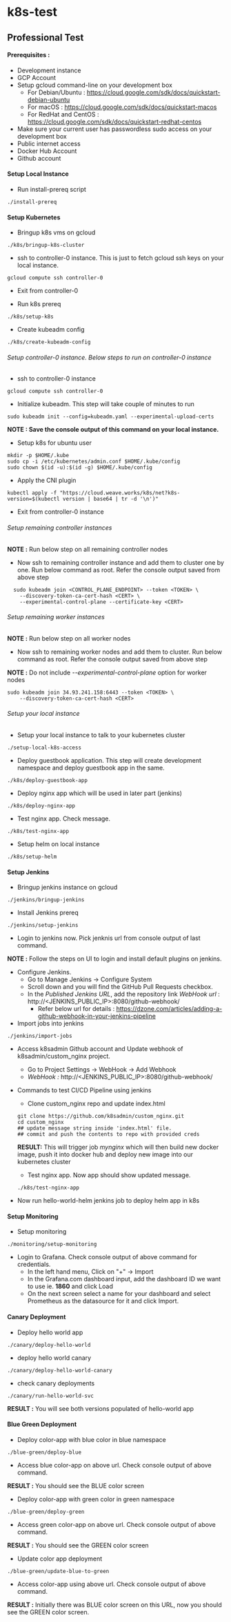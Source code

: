 # k8s-test

## Professional Test
#### Prerequisites : 
- Development instance 
- GCP Account
- Setup gcloud command-line on your development box
  - For Debian/Ubuntu : https://cloud.google.com/sdk/docs/quickstart-debian-ubuntu
  - For macOS : https://cloud.google.com/sdk/docs/quickstart-macos
  - For RedHat and CentOS : https://cloud.google.com/sdk/docs/quickstart-redhat-centos
- Make sure your current user has passwordless sudo access on your development box
- Public internet access
- Docker Hub Account <Account Details Given>
- Github account <Account Details Given>

#### Setup Local Instance
- Run install-prereq script
```
./install-prereq
```
#### Setup Kubernetes
- Bringup k8s vms on gcloud
```
./k8s/bringup-k8s-cluster
```
- ssh to controller-0 instance. This is just to fetch gcloud ssh keys on your local instance.
```
gcloud compute ssh controller-0
```
- Exit from controller-0

- Run k8s prereq
```
./k8s/setup-k8s
```
- Create kubeadm config
```
./k8s/create-kubeadm-config
```
###### Setup controller-0 instance. Below steps to run on controller-0 instance
- ssh to controller-0 instance
```
gcloud compute ssh controller-0
```
- Initialize kubeadm. This step will take couple of minutes to run
```
sudo kubeadm init --config=kubeadm.yaml --experimental-upload-certs
```
**NOTE : Save the console output of this command on your local instance.**
- Setup k8s for ubuntu user
```
mkdir -p $HOME/.kube
sudo cp -i /etc/kubernetes/admin.conf $HOME/.kube/config
sudo chown $(id -u):$(id -g) $HOME/.kube/config
```
- Apply the CNI plugin
```
kubectl apply -f "https://cloud.weave.works/k8s/net?k8s-version=$(kubectl version | base64 | tr -d '\n')"
```
- Exit from controller-0 instance

###### Setup remaining controller instances

**NOTE :** Run below step on all remaining controller nodes
- Now ssh to remaining controller instance and add them to cluster one by one. 
Run below command as root. Refer the console output saved from above step
```
  sudo kubeadm join <CONTROL_PLANE_ENDPOINT> --token <TOKEN> \
    --discovery-token-ca-cert-hash <CERT> \
    --experimental-control-plane --certificate-key <CERT>
```
###### Setup remaining worker instances

**NOTE :** Run below step on all worker nodes
- Now ssh to remaining worker nodes and add them to cluster. 
Run below command as root. Refer the console output saved from above step

**NOTE :** Do not include *--experimental-control-plane*  option for worker nodes 
```
sudo kubeadm join 34.93.241.158:6443 --token <TOKEN> \
    --discovery-token-ca-cert-hash <CERT>
```
###### Setup your local instance
- Setup your local instance to talk to your kubernetes cluster
```
./setup-local-k8s-access
```
- Deploy guestbook application. This step will create development namespace and deploy guestbook app in the same.
```
./k8s/deploy-guestbook-app
```
- Deploy nginx app which will be used in later part (jenkins)
```
./k8s/deploy-nginx-app
```
- Test nginx app. Check message.
```
./k8s/test-nginx-app
```
- Setup helm on local instance
```
./k8s/setup-helm
```
#### Setup Jenkins
- Bringup jenkins instance on gcloud
```
./jenkins/bringup-jenkins
```
- Install Jenkins prereq
```
./jenkins/setup-jenkins
```
- Login to jenkins now. Pick jenknis url from console output of last command.

**NOTE :** Follow the steps on UI to login and install default plugins on jenkins.
- Configure Jenkins.
	- Go to Manage Jenkins -> Configure System
	- Scroll down and you will find the GitHub Pull Requests checkbox. 
  - In the *Published Jenkins URL*, add the repository link *WebHook url* : http://<JENKINS_PUBLIC_IP>:8080/github-webhook/
	- Refer below url for details : https://dzone.com/articles/adding-a-github-webhook-in-your-jenkins-pipeline
- Import jobs into jenkins
```
./jenkins/import-jobs
```
- Access k8sadmin Github account and Update webhook of k8sadmin/custom_nginx project.
	- Go to Project Settings -> WebHook -> Add Webhook
	- *WebHook :* http://<JENKINS_PUBLIC_IP>:8080/github-webhook/
- Commands to test CI/CD Pipeline using jenkins
	- Clone custom_nginx repo and update index.html 
  ```
  git clone https://github.com/k8sadmin/custom_nginx.git
  cd custom_nginx
  ## update message string inside 'index.html' file.
  ## commit and push the contents to repo with provided creds
  ```
  **RESULT:** This will trigger job *mynginx* which will then build new docker image, push it into docker hub and deploy new image into our kubernetes cluster

  - Test nginx app. Now app should show updated message.
  ```
  ./k8s/test-nginx-app
  ```
- Now run hello-world-helm jenkins job to deploy helm app in k8s

#### Setup Monitoring
- Setup monitoring
```
./monitoring/setup-monitoring
```
- Login to Grafana. Check console output of above command for credentials.
	- In the left hand menu, Click on "+" -> Import
	- In the Grafana.com dashboard input, add the dashboard ID we want to use ie. **1860** and click Load
	- On the next screen select a name for your dashboard and select Prometheus as the datasource for it and click Import.

#### Canary Deployment
- Deploy hello world app
```
./canary/deploy-hello-world
```
- deploy hello world canary
```
./canary/deploy-hello-world-canary
```
- check canary deployments
```
./canary/run-hello-world-svc
```
**RESULT :** You will see both versions populated of hello-world app

#### Blue Green Deployment
- Deploy color-app with blue color in blue namespace
```
./blue-green/deploy-blue
```
- Access blue color-app on above url. Check console output of above command.

**RESULT :** You should see the BLUE color screen

- Deploy color-app with green color in green namespace
```
./blue-green/deploy-green
```
- Access green color-app on above url. Check console output of above command.

**RESULT :** You should see the GREEN color screen

- Update color app deployment
```
./blue-green/update-blue-to-green
```
- Access color-app using above url. Check console output of above command.

**RESULT :** Initially there was BLUE color screen on this URL, now you should see the GREEN color screen.
